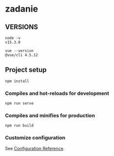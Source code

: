 # zadanie
## VERSIONS
```
node -v
v15.3.0

vue --version
@vue/cli 4.5.12

```
## Project setup
```
npm install
```

### Compiles and hot-reloads for development
```
npm run serve
```

### Compiles and minifies for production
```
npm run build
```

### Customize configuration
See [Configuration Reference](https://cli.vuejs.org/config/).
